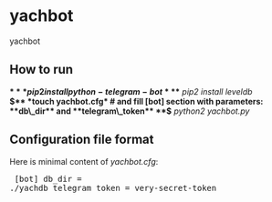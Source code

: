 # yachbot
yachbot

## How to run
**$** *pip2 install python-telegram-bot*  
**$** *pip2 install leveldb*  
**$** *touch yachbot.cfg* # and fill [bot] section with parameters: **db\_dir** and **telegram\_token**  
**$** *python2 yachbot.py* 


## Configuration file format
Here is minimal content of *yachbot.cfg*: <pre>
[bot]
db_dir = ./yachdb
telegram_token = very-secret-token
</pre>
